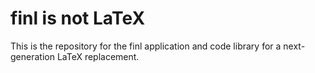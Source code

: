 # finl is not LaTeX

This is the repository for the finl application and code library for a next-generation LaTeX replacement.
